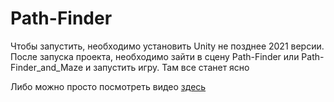 # Path-Finder
Чтобы запустить, необходимо установить Unity не позднее 2021 версии. 
После запуска проекта, необходимо зайти в сцену Path-Finder или Path-Finder_and_Maze 
и запустить игру. Там все станет ясно

Либо можно просто посмотреть видео [здесь](https://t.me/path_finder_video)
